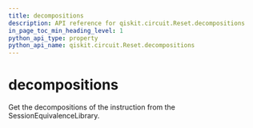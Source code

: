 ```yaml
---
title: decompositions
description: API reference for qiskit.circuit.Reset.decompositions
in_page_toc_min_heading_level: 1
python_api_type: property
python_api_name: qiskit.circuit.Reset.decompositions
---
```


# decompositions

Get the decompositions of the instruction from the SessionEquivalenceLibrary.

